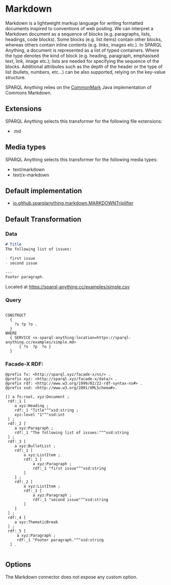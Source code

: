 # Markdown

Markdown is a lightweight markup language for
writing formatted documents inspired to conventions of web posting. We can
interpret a Markdown document as a sequence of blocks (e.g. paragraphs, lists, headings, code blocks).
Some blocks (e.g. list items) contain other blocks, whereas others contain inline
contents (e.g. links, images etc.). 
In SPARQL Anything, a document is represented as a list of typed
containers. 
Where the type denotes the kind of block (e.g. heading, paragraph,
emphasised text, link, image etc.); lists are needed for specifying the sequence
of the blocks. 
Additional attributes such as the depth of the header or the type
of list (bullets, numbers, etc...) can be also supported, relying on the key-value
structure.

SPARQL Anything relies on the [CommonMark](https://github.com/commonmark/commonmark-java) Java implementation of Commons Markdown.

## Extensions

SPARQL Anything selects this transformer for the following file extensions:

- .md

## Media types

SPARQL Anything selects this transformer for the following media types:

- text/markdown
- text/x-markdown

## Default implementation

- [io.github.sparqlanything.markdown.MARKDOWNTriplifier](../sparql-anything-markdown/src/main/java/com/github/sparqlanything/markdown/MARKDOWNTriplifier.java)

## Default Transformation


### Data

```markdown
# Title
The following list of issues:

- first issue
- second issue

---
Footer paragraph.
```

Located at https://sparql-anything.cc/examples/simple.csv

### Query

```

CONSTRUCT
  {
    ?s ?p ?o .
  }
WHERE
  { SERVICE <x-sparql-anything:location=https://sparql-anything.cc/examples/simple.md>
      { ?s  ?p  ?o }
  }

```

### Facade-X RDF:

```turtle
@prefix fx: <http://sparql.xyz/facade-x/ns/> .
@prefix xyz: <http://sparql.xyz/facade-x/data/> .
@prefix rdf: <http://www.w3.org/1999/02/22-rdf-syntax-ns#> .
@prefix xsd: <http://www.w3.org/2001/XMLSchema#>.

[] a fx:root, xyz:Document ;
 rdf:_1 [
    a xyz:Heading ;
    rdf:_1 "Title"^^xsd:string ;
    xyz:level "1"^^xsd:int
 ] ;
 rdf:_2 [
    a xyz:Paragraph ;
    rdf:_1 "The following list of issues:"^^xsd:string
 ] ;
 rdf:_3 [
    a xyz:BulletList ;
    rdf:_1 [
        a xyz:ListItem ;
        rdf:_1 [
            a xyz:Paragraph ;
            rdf:_1 "first issue"^^xsd:string
        ]
    ] ;
    rdf:_2 [
        a xyz:ListItem ;
        rdf:_1 [
            a xyz:Paragraph ;
            rdf:_1 "second issue"^^xsd:string
        ]
    ]
 ] ;
 rdf:_4 [
    a xyz:ThematicBreak
 ] ;
 rdf:_5 [
     a xyz:Paragraph ;
     rdf:_1 "Footer paragraph."^^xsd:string
  ] .


```

## Options

The Markdown connector does not expose any custom option.